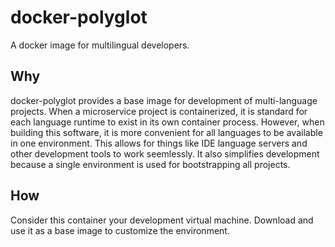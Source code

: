 # docker-polyglot

A docker image for multilingual developers.

## Why

docker-polyglot provides a base image for development of multi-language projects. When a microservice project is containerized, it is standard for each language runtime to exist in its own container process. However, when building this software, it is more convenient for all languages to be available in one environment. This allows for things like IDE language servers and other development tools to work seemlessly. It also simplifies development because a single environment is used for bootstrapping all projects.

## How

Consider this container your development virtual machine. Download and use it as a base image to customize the environment.
